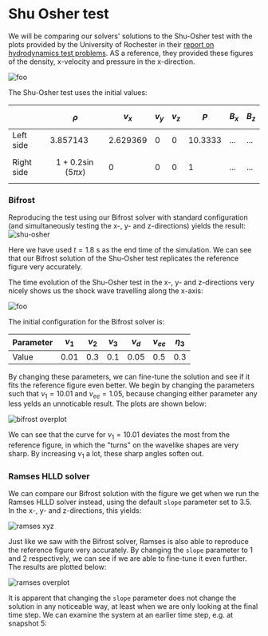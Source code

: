 <script type="text/javascript"
  src="https://cdnjs.cloudflare.com/ajax/libs/mathjax/2.7.0/MathJax.js?config=TeX-AMS_CHTML">
</script>
<script type="text/x-mathjax-config">
  MathJax.Hub.Config({
    tex2jax: {
      inlineMath: [['$','$'], ['\\(','\\)']],
      processEscapes: true},
      jax: ["input/TeX","input/MathML","input/AsciiMath","output/CommonHTML"],
      extensions: ["tex2jax.js","mml2jax.js","asciimath2jax.js","MathMenu.js","MathZoom.js","AssistiveMML.js", "[Contrib]/a11y/accessibility-menu.js"],
      TeX: {
      extensions: ["AMSmath.js","AMSsymbols.js","noErrors.js","noUndefined.js"],
      equationNumbers: {
      autoNumber: "AMS"
      }
    }
  });
</script>


# Shu Osher test

We will be comparing our solvers' solutions to the Shu-Osher test with the plots provided by the University of Rochester in their [report on hydrodynamics test problems](https://flash.rochester.edu/site/flashcode/user_support/flash_ug_devel/node184.html#Fig:Shu-Osher_reference_solution). AS a reference, they provided these figures of the density, x-velocity and pressure in the x-direction. 

![foo](images/shu-osher/reference_shu-osher.png)

The Shu-Osher test uses the initial values: 

|            	| $$\rho$$               	| $$v_x$$  	| $$v_y$$ 	| $$v_z$$ 	| $$P$$   	| $$B_x$$ 	| $$B_z$$ 	|
|------------	|------------------------	|----------	|---------	|---------	|---------	|---------	|---------	|
| Left side  	| 3.857143               	| 2.629369 	| 0       	| 0       	| 10.3333 	| ...     	| ...     	|
| Right side 	| $$1+0.2 \sin(5\pi x)$$ 	| 0        	| 0       	| 0       	| 1       	| ...     	| ...     	|

### Bifrost 

Reproducing the test using our Bifrost solver with standard configuration (and simultaneously testing the x-, y- and z-directions) yields the result: 
![shu-osher](images/shu-osher/xyz.png)

Here we have used $t = 1.8$ s as the end time of the simulation. We can see that our Bifrost solution of the Shu-Osher test replicates the reference figure very accurately. 

The time evolution of the Shu-Osher test in the x-, y- and z-directions very nicely shows us the shock wave travelling along the x-axis: 

![foo](images/shu-osher/time_evolution.gif)

The initial configuration for the Bifrost solver is: 

| Parameter 	| $\nu_1$ 	| $\nu_2$ 	| $\nu_3$ 	| $\nu_d$ 	| $\nu_{ee}$ 	| $\eta_3$ 	|
|-----------	|---------	|---------	|---------	|---------	|------------	|----------	|
| Value     	| 0.01    	| 0.3     	| 0.1     	| 0.05    	| 0.5        	| 0.3      	|

By changing these parameters, we can fine-tune the solution and see if it fits the reference figure even better. 
We begin by changing the parameters such that $\nu_1=10.01$ and $\nu_{ee} = 1.05$, because changing either parameter any less yelds an unnoticable result. The plots are shown below: 

![bifrost overplot](images/shu-osher/bifrost_overplot.png)

We can see that the curve for $\nu_1 = 10.01$ deviates the most from the reference figure, in which the "turns" on the wavelike shapes are very sharp. By increasing $\nu_1$ a lot, these sharp angles soften out.


### Ramses HLLD solver

We can compare our Bifrost solution with the figure we get when we run the Ramses HLLD solver instead, using the default `slope` parameter set to $3.5$. In the x-, y- and z-directions, this yields: 

![ramses xyz](images/shu-osher/ramses_xyz.png)

Just like we saw with the Bifrost solver, Ramses is also able to reproduce the reference figure very accurately. By changing the `slope` parameter to $1$ and $2$ respectively, we can see if we are able to fine-tune it even further. The results are plotted below: 

![ramses overplot](images/shu-osher/ramses_overplot.png)

It is apparent that changing the `slope` parameter does not change the solution in any noticeable way, at least when we are only looking at the final time step. We can examine the system at an earlier time step, e.g. at snapshot 5: 



